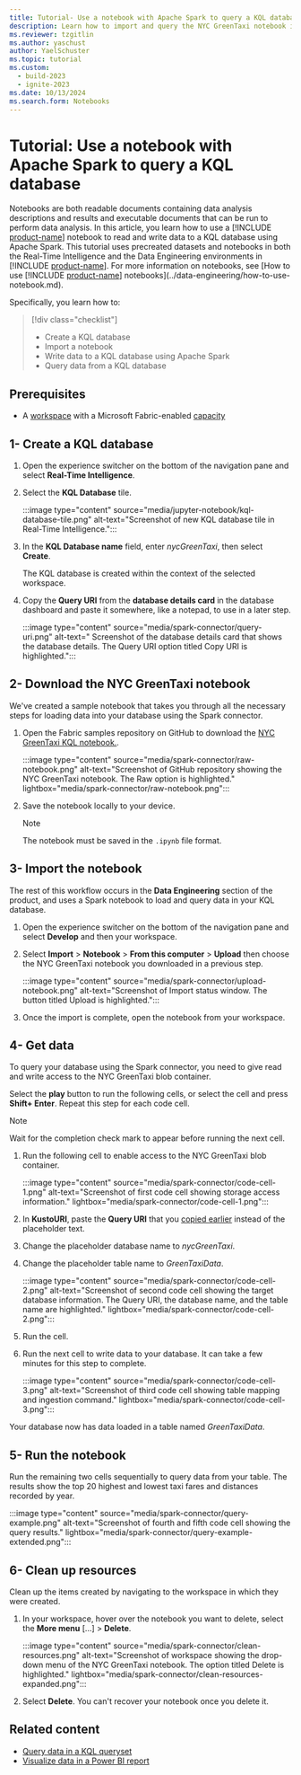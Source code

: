```yaml
---
title: Tutorial- Use a notebook with Apache Spark to query a KQL database
description: Learn how to import and query the NYC GreenTaxi notebook in your Real-Time Intelligence in Microsoft Fabric environment using Apache Spark.
ms.reviewer: tzgitlin
ms.author: yaschust
author: YaelSchuster
ms.topic: tutorial
ms.custom:
  - build-2023
  - ignite-2023
ms.date: 10/13/2024
ms.search.form: Notebooks
---
```

# Tutorial: Use a notebook with Apache Spark to query a KQL database

Notebooks are both readable documents containing data analysis descriptions and results and executable documents that can be run to perform data analysis. In this article, you learn how to use a [!INCLUDE [product-name](../includes/product-name.md)] notebook to read and write data to a KQL database using Apache Spark. This tutorial uses precreated datasets and notebooks in both the Real-Time Intelligence and the Data Engineering environments in [!INCLUDE [product-name](../includes/product-name.md)]. For more information on notebooks, see [How to use [!INCLUDE [product-name](../includes/product-name.md)] notebooks](../data-engineering/how-to-use-notebook.md).

Specifically, you learn how to:

> [!div class="checklist"]
>
> * Create a KQL database
> * Import a notebook
> * Write data to a KQL database using Apache Spark
> * Query data from a KQL database

## Prerequisites

* A [workspace](../get-started/create-workspaces.md) with a Microsoft Fabric-enabled [capacity](../enterprise/licenses.md#capacity)

## 1- Create a KQL database

1. Open the experience switcher on the bottom of the navigation pane and select **Real-Time Intelligence**.
2. Select the **KQL Database** tile.

    :::image type="content" source="media/jupyter-notebook/kql-database-tile.png" alt-text="Screenshot of new KQL database tile in Real-Time Intelligence.":::

3. In the **KQL Database name** field, enter *nycGreenTaxi*, then select **Create**.

    The KQL database is created within the context of the selected workspace.

4. Copy the **Query URI** from the **database details card** in the database dashboard and paste it somewhere, like a notepad, to use in a later step.

    :::image type="content" source="media/spark-connector/query-uri.png" alt-text=" Screenshot of the database details card that shows the database details. The Query URI option titled Copy URI is highlighted.":::

## 2- Download the NYC GreenTaxi notebook

We've created a sample notebook that takes you through all the necessary steps for loading data into your database using the Spark connector.

1. Open the Fabric samples repository on GitHub to download the [NYC GreenTaxi KQL notebook.](https://github.com/microsoft/fabric-samples/blob/main/docs-samples/real-time-intelligence/NYC_GreenTaxi_KQL_notebook.ipynb).

    :::image type="content" source="media/spark-connector/raw-notebook.png" alt-text="Screenshot of GitHub repository showing the NYC GreenTaxi notebook. The Raw option is highlighted." lightbox="media/spark-connector/raw-notebook.png":::

1. Save the notebook locally to your device.

    > [!NOTE]
    > The notebook must be saved in the `.ipynb` file format.

## 3- Import the notebook

The rest of this workflow occurs in the **Data Engineering** section of the product, and uses a Spark notebook to load and query data in your KQL database.

1. Open the experience switcher on the bottom of the navigation pane and select **Develop** and then your workspace.
1. Select **Import** > **Notebook** >  **From this computer** > **Upload** then choose the NYC GreenTaxi notebook you downloaded in a previous step.

    :::image type="content" source="media/spark-connector/upload-notebook.png" alt-text="Screenshot of Import status window. The button titled Upload is highlighted.":::
   
1. Once the import is complete, open the notebook from your workspace.

## 4- Get data

To query your database using the Spark connector, you need to give read and write access to the NYC GreenTaxi blob container.

Select the **play** button to run the following cells, or select the cell and press **Shift+ Enter**. Repeat this step for each code cell.

> [!NOTE]
> Wait for the completion check mark to appear before running the next cell.

1. Run the following cell to enable access to the NYC GreenTaxi blob container.

    :::image type="content" source="media/spark-connector/code-cell-1.png" alt-text="Screenshot of first code cell showing storage access information." lightbox="media/spark-connector/code-cell-1.png":::

1. In **KustoURI**, paste the **Query URI** that you [copied earlier](#1--create-a-kql-database) instead of the placeholder text.
1. Change the placeholder database name to *nycGreenTaxi*.
1. Change the placeholder table name to *GreenTaxiData*.

    :::image type="content" source="media/spark-connector/code-cell-2.png" alt-text="Screenshot of second code cell showing the target database information. The Query URI, the database name, and the table name are highlighted."  lightbox="media/spark-connector/code-cell-2.png":::

1. Run the cell.

1. Run the next cell to write data to your database. It can take a few minutes for this step to complete.

    :::image type="content" source="media/spark-connector/code-cell-3.png" alt-text="Screenshot of third code cell showing table mapping and ingestion command."  lightbox="media/spark-connector/code-cell-3.png":::

Your database now has data loaded in a table named *GreenTaxiData*.

## 5- Run the notebook

Run the remaining two cells sequentially to query data from your table. The results show the top 20 highest and lowest taxi fares and distances recorded by year.

:::image type="content" source="media/spark-connector/query-example.png" alt-text="Screenshot of fourth and fifth code cell showing the query results."  lightbox="media/spark-connector/query-example-extended.png":::

## 6- Clean up resources

Clean up the items created by navigating to the workspace in which they were created.

1. In your workspace, hover over the notebook you want to delete, select the **More menu** [...] > **Delete**.

    :::image type="content" source="media/spark-connector/clean-resources.png" alt-text="Screenshot of workspace showing the drop-down menu of the NYC GreenTaxi notebook. The option titled Delete is highlighted."  lightbox="media/spark-connector/clean-resources-expanded.png":::

1. Select **Delete**. You can't recover your notebook once you delete it.

## Related content

* [Query data in a KQL queryset](kusto-query-set.md)
* [Visualize data in a Power BI report](create-powerbi-report.md)
